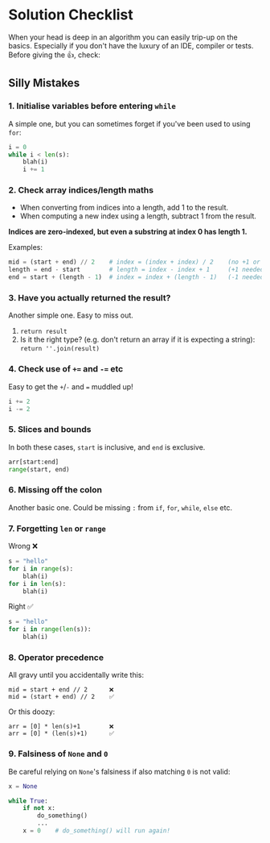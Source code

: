 # Solution Checklist

When your head is deep in an algorithm you can easily trip-up on the basics. Especially if you don't have the luxury of an IDE, compiler or tests. Before giving the 👍, check:

## Silly Mistakes

### 1. Initialise variables before entering `while`

A simple one, but you can sometimes forget if you've been used to using `for`:

```python
i = 0
while i < len(s):
    blah(i)
    i += 1
```

### 2. Check array indices/length maths

* When converting from indices into a length, add 1 to the result.
* When computing a new index using a length, subtract 1 from the result.

**Indices are zero-indexed, but even a substring at index 0 has length 1.**

Examples:

```python
mid = (start + end) // 2    # index = (index + index) / 2    (no +1 or -1 needed)
length = end - start        # length = index - index + 1     (+1 needed)
end = start + (length - 1)  # index = index + (length - 1)   (-1 needed)
```

### 3. Have you actually returned the result?

Another simple one. Easy to miss out.

1. `return result`
2. Is it the right type? (e.g. don't return an array if it is expecting a string):
   `return ''.join(result)`

### 4. Check use of `+=` and `-=` etc

Easy to get the `+`/`-` and `=` muddled up!

```python
i += 2
i -= 2
```

### 5. Slices and bounds

In both these cases, `start` is inclusive, and `end` is exclusive.

```python
arr[start:end]
range(start, end)
```

### 6. Missing off the colon

Another basic one. Could be missing `:` from `if`, `for`, `while`, `else` etc.

### 7. Forgetting `len` or `range`

Wrong ❌

```python
s = "hello"
for i in range(s):
    blah(i)
for i in len(s):
    blah(i)
```

Right ✅

```python
s = "hello"
for i in range(len(s)):
    blah(i)
```

### 8. Operator precedence

All gravy until you accidentally write this:

```
mid = start + end // 2      ❌
mid = (start + end) // 2    ✅
```

Or this doozy:

```
arr = [0] * len(s)+1        ❌
arr = [0] * (len(s)+1)      ✅
```

### 9. Falsiness of `None` and `0`

Be careful relying on `None`'s falsiness if also matching `0` is not valid:

```python
x = None

while True:
    if not x:
        do_something()
        ...
    x = 0    # do_something() will run again!
```

